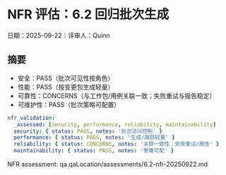 # NFR 评估：6.2 回归批次生成

日期：2025-09-22｜评审人：Quinn

## 摘要

- 安全：PASS（批次可见性按角色）
- 性能：PASS（按变更包生成轻量）
- 可靠性：CONCERNS（与工作包/用例关联一致；失败重试与报告稳定）
- 可维护性：PASS（批次策略可配置）

```yaml
nfr_validation:
  _assessed: [security, performance, reliability, maintainability]
  security: { status: PASS, notes: '批次访问控制' }
  performance: { status: PASS, notes: '生成/跟踪轻量' }
  reliability: { status: CONCERNS, notes: '关联一致性；失败重试/报告' }
  maintainability: { status: PASS, notes: '策略可配' }
```

NFR assessment: qa.qaLocation/assessments/6.2-nfr-20250922.md


